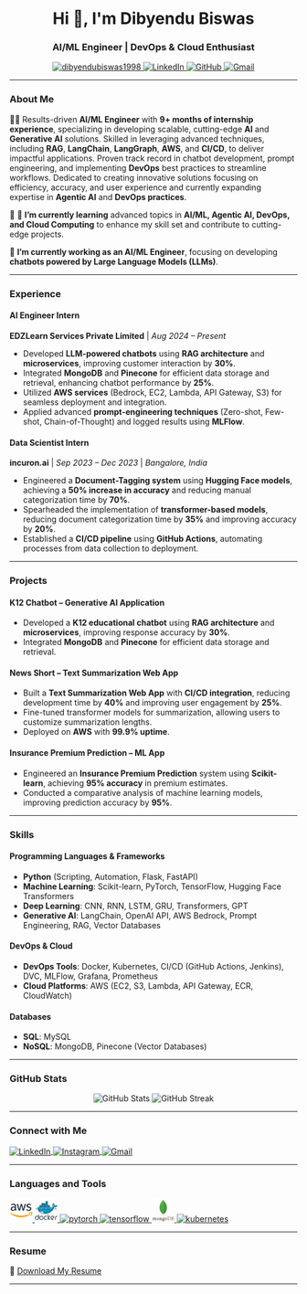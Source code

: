 <h1 align="center">Hi 👋, I'm Dibyendu Biswas</h1>
<h3 align="center">AI/ML Engineer | DevOps & Cloud Enthusiast</h3>

<p align="center">
  <a href="https://github.com/dibyendubiswas1998?tab=repositories">
    <img src="https://komarev.com/ghpvc/?username=dibyendubiswas1998&label=Profile%20views&color=0e75b6&style=flat" alt="dibyendubiswas1998" />
  </a>
  <a href="https://linkedin.com/in/dibyendubiswas1998">
    <img src="https://img.shields.io/badge/LinkedIn-0077B5?style=flat&logo=linkedin&logoColor=white" alt="LinkedIn" />
  </a>
  <a href="https://github.com/dibyendubiswas1998">
    <img src="https://img.shields.io/badge/GitHub-100000?style=flat&logo=github&logoColor=white" alt="GitHub" />
  </a>
  <a href="mailto:dibyendubiswas1998@gmail.com">
    <img src="https://img.shields.io/badge/Gmail-D14836?style=flat&logo=gmail&logoColor=white" alt="Gmail" />
  </a>
</p>

---

### **About Me**

👨‍💻 Results-driven **AI/ML Engineer** with **9+ months of internship experience**, specializing in developing scalable, cutting-edge **AI** and **Generative AI** solutions. Skilled in leveraging advanced techniques, including **RAG**, **LangChain**, **LangGraph**, **AWS**, and **CI/CD**, to deliver impactful applications. Proven track record in chatbot development, prompt engineering, and implementing **DevOps** best practices to streamline workflows. Dedicated to creating innovative solutions focusing on efficiency, accuracy, and user experience and currently expanding expertise in **Agentic AI** and **DevOps practices**.

🌱 🚀 **I’m currently learning** advanced topics in **AI/ML, Agentic AI, DevOps, and Cloud Computing** to enhance my skill set and contribute to cutting-edge projects.

🔭 **I’m currently working as an AI/ML Engineer**, focusing on developing **chatbots powered by Large Language Models (LLMs)**.


---

### **Experience**

#### **AI Engineer Intern**  
**EDZLearn Services Private Limited** | *Aug 2024 – Present*  
- Developed **LLM-powered chatbots** using **RAG architecture** and **microservices**, improving customer interaction by **30%**.
- Integrated **MongoDB** and **Pinecone** for efficient data storage and retrieval, enhancing chatbot performance by **25%**.
- Utilized **AWS services** (Bedrock, EC2, Lambda, API Gateway, S3) for seamless deployment and integration.
- Applied advanced **prompt-engineering techniques** (Zero-shot, Few-shot, Chain-of-Thought) and logged results using **MLFlow**.

#### **Data Scientist Intern**  
**incuron.ai** | *Sep 2023 – Dec 2023* | *Bangalore, India*  
- Engineered a **Document-Tagging system** using **Hugging Face models**, achieving a **50% increase in accuracy** and reducing manual categorization time by **70%**.
- Spearheaded the implementation of **transformer-based models**, reducing document categorization time by **35%** and improving accuracy by **20%**.
- Established a **CI/CD pipeline** using **GitHub Actions**, automating processes from data collection to deployment.

---

### **Projects**

#### **K12 Chatbot – Generative AI Application**  
- Developed a **K12 educational chatbot** using **RAG architecture** and **microservices**, improving response accuracy by **30%**.
- Integrated **MongoDB** and **Pinecone** for efficient data storage and retrieval.

#### **News Short – Text Summarization Web App**  
- Built a **Text Summarization Web App** with **CI/CD integration**, reducing development time by **40%** and improving user engagement by **25%**.
- Fine-tuned transformer models for summarization, allowing users to customize summarization lengths.
- Deployed on **AWS** with **99.9% uptime**.

#### **Insurance Premium Prediction – ML App**  
- Engineered an **Insurance Premium Prediction** system using **Scikit-learn**, achieving **95% accuracy** in premium estimates.
- Conducted a comparative analysis of machine learning models, improving prediction accuracy by **95%**.

---

### **Skills**

#### **Programming Languages & Frameworks**
- **Python** (Scripting, Automation, Flask, FastAPI)
- **Machine Learning**: Scikit-learn, PyTorch, TensorFlow, Hugging Face Transformers
- **Deep Learning**: CNN, RNN, LSTM, GRU, Transformers, GPT
- **Generative AI**: LangChain, OpenAI API, AWS Bedrock, Prompt Engineering, RAG, Vector Databases

#### **DevOps & Cloud**
- **DevOps Tools**: Docker, Kubernetes, CI/CD (GitHub Actions, Jenkins), DVC, MLFlow, Grafana, Prometheus
- **Cloud Platforms**: AWS (EC2, S3, Lambda, API Gateway, ECR, CloudWatch)

#### **Databases**
- **SQL**: MySQL
- **NoSQL**: MongoDB, Pinecone (Vector Databases)

---

### **GitHub Stats**

<p align="center">
  <img src="https://github-readme-stats.vercel.app/api?username=dibyendubiswas1998&show_icons=true&theme=dark&hide_border=true" alt="GitHub Stats" />
  <img src="https://github-readme-streak-stats.herokuapp.com/?user=dibyendubiswas1998&theme=dark&hide_border=true" alt="GitHub Streak" />
</p>

---

### **Connect with Me**

<p align="left">
  <a href="https://linkedin.com/in/dibyendubiswas1998" target="blank">
    <img align="center" src="https://raw.githubusercontent.com/rahuldkjain/github-profile-readme-generator/master/src/images/icons/Social/linked-in-alt.svg" alt="LinkedIn" height="30" width="40" />
  </a>
  <a href="https://instagram.com/dibyendubiswas1998" target="blank">
    <img align="center" src="https://raw.githubusercontent.com/rahuldkjain/github-profile-readme-generator/master/src/images/icons/Social/instagram.svg" alt="Instagram" height="30" width="40" />
  </a>
  <a href="mailto:dibyendubiswas1998@gmail.com" target="blank">
    <img align="center" src="https://img.icons8.com/color/48/000000/gmail.png" alt="Gmail" height="30" width="40" />
  </a>
</p>

---

### **Languages and Tools**

<p align="left">
  <a href="https://aws.amazon.com" target="_blank" rel="noreferrer">
    <img src="https://raw.githubusercontent.com/devicons/devicon/master/icons/amazonwebservices/amazonwebservices-original-wordmark.svg" alt="aws" width="40" height="40" />
  </a>
  <a href="https://www.docker.com/" target="_blank" rel="noreferrer">
    <img src="https://raw.githubusercontent.com/devicons/devicon/master/icons/docker/docker-original-wordmark.svg" alt="docker" width="40" height="40" />
  </a>
  <a href="https://pytorch.org/" target="_blank" rel="noreferrer">
    <img src="https://www.vectorlogo.zone/logos/pytorch/pytorch-icon.svg" alt="pytorch" width="40" height="40" />
  </a>
  <a href="https://www.tensorflow.org" target="_blank" rel="noreferrer">
    <img src="https://www.vectorlogo.zone/logos/tensorflow/tensorflow-icon.svg" alt="tensorflow" width="40" height="40" />
  </a>
  <a href="https://www.mongodb.com/" target="_blank" rel="noreferrer">
    <img src="https://raw.githubusercontent.com/devicons/devicon/master/icons/mongodb/mongodb-original-wordmark.svg" alt="mongodb" width="40" height="40" />
  </a>
  <a href="https://kubernetes.io" target="_blank" rel="noreferrer">
    <img src="https://www.vectorlogo.zone/logos/kubernetes/kubernetes-icon.svg" alt="kubernetes" width="40" height="40" />
  </a>
</p>

---

### **Resume**

📄 [Download My Resume](https://drive.google.com/file/d/1A7KWD_f-YOK6wgEOrEGg0sye234K3-IR/view?usp=sharing)

---
